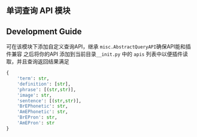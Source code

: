 ## 单词查询 API 模块

## Development Guide
可在该模块下添加自定义查询API，继承 `misc.AbstractQueryAPI`确保API能和插件兼容
之后将你的API 添加到当前目录`__init.py` 中的 `apis` 列表中以便插件读取，并且查询返回结果满足
```python
{
    'term': str,
    'definition': [str],
    'phrase': [(str,str)],
    'image': str,
    'sentence': [(str,str)],
    'BrEPhonetic': str,
    'AmEPhonetic': str,
    'BrEPron': str,
    'AmEPron': str
}

```
